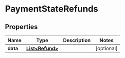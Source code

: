 
# PaymentStateRefunds

## Properties
Name | Type | Description | Notes
------------ | ------------- | ------------- | -------------
**data** | [**List&lt;Refund&gt;**](Refund.md) |  |  [optional]




